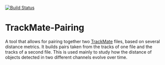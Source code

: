 [![Build Status](https://github.com/trackmate-sc/TrackMate-Pairing/actions/workflows/build.yml/badge.svg)](https://github.com/trackmate-sc/TrackMate-Pairing/actions/workflows/build.yml)

# TrackMate-Pairing

A tool that allows for pairing together two [TrackMate](https://github.com/trackmate-sc/TrackMate) files, based on several distance metrics. 
It builds pairs taken from the tracks of one file and the tracks of a second file. 
This is used mainly to study how the distance of objects detected in two different channels evolve over time.
